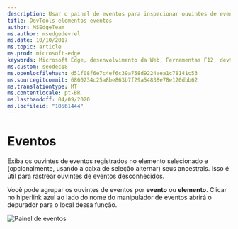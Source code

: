 ```yaml
---
description: Usar o painel de eventos para inspecionar ouvintes de eventos registrados na página
title: DevTools-elementos-eventos
author: MSEdgeTeam
ms.author: msedgedevrel
ms.date: 10/10/2017
ms.topic: article
ms.prod: microsoft-edge
keywords: Microsoft Edge, desenvolvimento da Web, Ferramentas F12, devtools, elementos, ouvintes de eventos, manipuladores de eventos
ms.custom: seodec18
ms.openlocfilehash: d51f08f6e7c4ef6c39a758d9224aea1c78141c53
ms.sourcegitcommit: 6860234c25a8be863b7f29a54838e78e120dbb62
ms.translationtype: MT
ms.contentlocale: pt-BR
ms.lasthandoff: 04/09/2020
ms.locfileid: "10561444"
---
```

# Eventos 

Exiba os ouvintes de eventos registrados no elemento selecionado e (opcionalmente, usando a caixa de seleção alternar) seus ancestrais. Isso é útil para rastrear ouvintes de eventos desconhecidos. 

Você pode agrupar os ouvintes de eventos por **evento** ou **elemento**. Clicar no hiperlink azul ao lado do nome do manipulador de eventos abrirá o depurador para o local dessa função.

![Painel de eventos](../media/elements_events.png)
